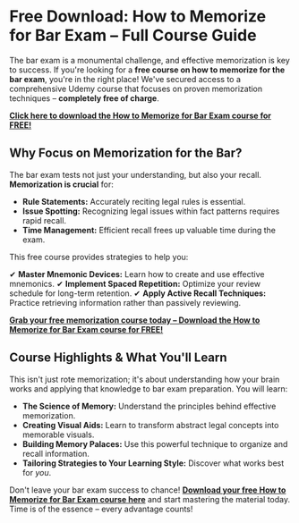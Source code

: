 # Free Download: How to Memorize for Bar Exam – Full Course Guide

The bar exam is a monumental challenge, and effective memorization is key to success. If you're looking for a **free course on how to memorize for the bar exam**, you're in the right place! We've secured access to a comprehensive Udemy course that focuses on proven memorization techniques – **completely free of charge**.

[**Click here to download the How to Memorize for Bar Exam course for FREE!**](https://udemywork.com/how-to-memorize-for-bar-exam)

## Why Focus on Memorization for the Bar?

The bar exam tests not just your understanding, but also your recall. **Memorization is crucial** for:

*   **Rule Statements:** Accurately reciting legal rules is essential.
*   **Issue Spotting:** Recognizing legal issues within fact patterns requires rapid recall.
*   **Time Management:** Efficient recall frees up valuable time during the exam.

This free course provides strategies to help you:

✔ **Master Mnemonic Devices:** Learn how to create and use effective mnemonics.
✔ **Implement Spaced Repetition:** Optimize your review schedule for long-term retention.
✔ **Apply Active Recall Techniques:** Practice retrieving information rather than passively reviewing.

[**Grab your free memorization course today – Download the How to Memorize for Bar Exam course for FREE!**](https://udemywork.com/how-to-memorize-for-bar-exam)

## Course Highlights & What You'll Learn

This isn't just rote memorization; it's about understanding how your brain works and applying that knowledge to bar exam preparation. You will learn:

*   **The Science of Memory:** Understand the principles behind effective memorization.
*   **Creating Visual Aids:** Learn to transform abstract legal concepts into memorable visuals.
*   **Building Memory Palaces:** Use this powerful technique to organize and recall information.
*   **Tailoring Strategies to Your Learning Style:** Discover what works best for *you*.

Don't leave your bar exam success to chance! **[Download your free How to Memorize for Bar Exam course here](https://udemywork.com/how-to-memorize-for-bar-exam)** and start mastering the material today. Time is of the essence – every advantage counts!
